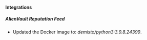 #### Integrations
##### AlienVault Reputation Feed
- Updated the Docker image to: *demisto/python3:3.9.8.24399*.
